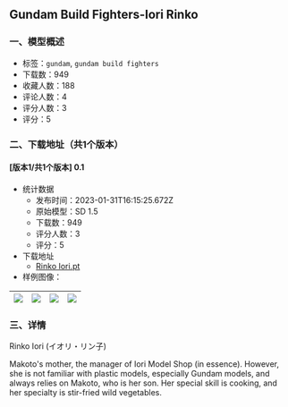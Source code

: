 ## Gundam Build Fighters-Iori Rinko
### 一、模型概述

- 标签：`gundam`, `gundam build fighters`
- 下载数：949
- 收藏人数：188
- 评论人数：4
- 评分人数：3
- 评分：5

### 二、下载地址（共1个版本）

#### [版本1/共1个版本] 0.1

- 统计数据
  - 发布时间：2023-01-31T16:15:25.672Z
  - 原始模型：SD 1.5
  - 下载数：949
  - 评分人数：3
  - 评分：5
- 下载地址
  - [Rinko Iori.pt](https://civitai.com/api/download/models/7021)
- 样例图像：

| <img src="https://image.civitai.com/xG1nkqKTMzGDvpLrqFT7WA/83712784-97e2-487c-93c2-a0109c983600/width=450/64524.jpeg" /> | <img src="https://image.civitai.com/xG1nkqKTMzGDvpLrqFT7WA/9930839f-b070-447a-0431-8e3f9e29a400/width=450/64531.jpeg" /> | <img src="https://image.civitai.com/xG1nkqKTMzGDvpLrqFT7WA/ff0c8a1b-7911-4aa7-d83d-2453212cca00/width=450/64530.jpeg" /> | <img src="https://image.civitai.com/xG1nkqKTMzGDvpLrqFT7WA/7fe52386-5e49-4191-bf53-dda1b0ac9b00/width=450/64529.jpeg" /> |
| ---- | ---- | ---- | ---- |


### 三、详情
<p>Rinko Iori (イオリ・リン子)</p><p>Makoto's mother, the manager of Iori Model Shop (in essence). However, she is not familiar with plastic models, especially Gundam models, and always relies on Makoto, who is her son. Her special skill is cooking, and her specialty is stir-fried wild vegetables.</p>